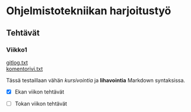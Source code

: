 # Ohjelmistotekniikan harjoitustyö
## Tehtävät
### Viikko1

[gitlog.txt](https://github.com/Doubleneck/ot-harjoitustyo/blob/master/laskarit/viikko1/gitlog.txt)  
[komentorivi.txt](https://github.com/Doubleneck/ot-harjoitustyo/blob/master/laskarit/viikko1/komentorivi.txt)

Tässä testaillaan vähän *kursivointia* ja **lihavointia** Markdown syntaksissa.

- [x] Ekan viikon tehtävät
- [ ] Tokan viikon tehtävät


